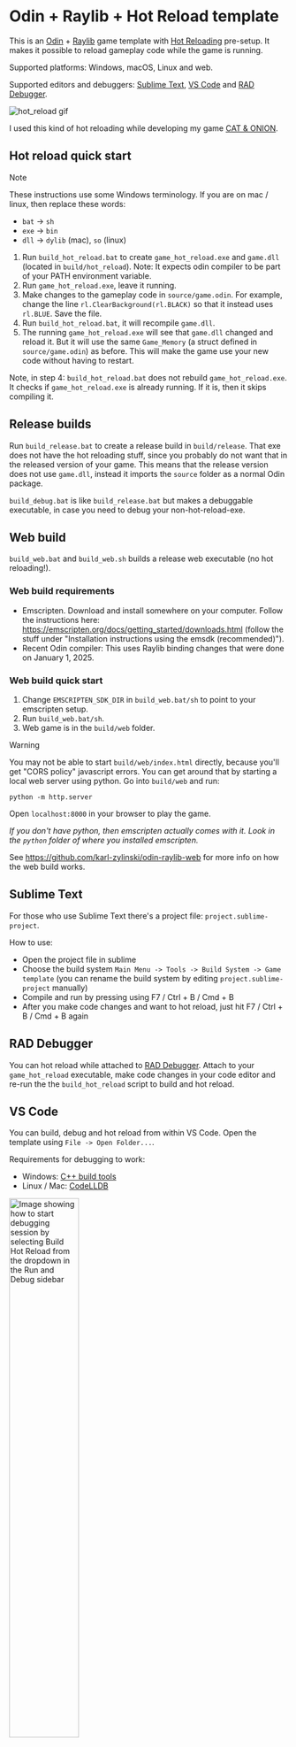 # Odin + Raylib + Hot Reload template

This is an [Odin](https://github.com/odin-lang/Odin) + [Raylib](https://github.com/raysan5/raylib) game template with [Hot Reloading](http://zylinski.se/posts/hot-reload-gameplay-code/) pre-setup. It makes it possible to reload gameplay code while the game is running.

Supported platforms: Windows, macOS, Linux and web.

Supported editors and debuggers: [Sublime Text](#sublime-text), [VS Code](#vs-code) and [RAD Debugger](#rad-debugger).

![hot_reload gif](https://github.com/user-attachments/assets/18059ab2-0878-4617-971d-e629a969fc93)

I used this kind of hot reloading while developing my game [CAT & ONION](https://store.steampowered.com/app/2781210/CAT__ONION/).

## Hot reload quick start

> [!NOTE]
> These instructions use some Windows terminology. If you are on mac / linux, then replace these words:
> - `bat` -> `sh`
> - `exe` -> `bin`
> - `dll` -> `dylib` (mac), `so` (linux)

1. Run `build_hot_reload.bat` to create `game_hot_reload.exe` and `game.dll` (located in `build/hot_reload`). Note: It expects odin compiler to be part of your PATH environment variable.
2. Run `game_hot_reload.exe`, leave it running.
3. Make changes to the gameplay code in `source/game.odin`. For example, change the line `rl.ClearBackground(rl.BLACK)` so that it instead uses `rl.BLUE`. Save the file.
4. Run `build_hot_reload.bat`, it will recompile `game.dll`.
5. The running `game_hot_reload.exe` will see that `game.dll` changed and reload it. But it will use the same `Game_Memory` (a struct defined in `source/game.odin`) as before. This will make the game use your new code without having to restart.

Note, in step 4: `build_hot_reload.bat` does not rebuild `game_hot_reload.exe`. It checks if `game_hot_reload.exe` is already running. If it is, then it skips compiling it.

## Release builds

Run `build_release.bat` to create a release build in `build/release`. That exe does not have the hot reloading stuff, since you probably do not want that in the released version of your game. This means that the release version does not use `game.dll`, instead it imports the `source` folder as a normal Odin package.

`build_debug.bat` is like `build_release.bat` but makes a debuggable executable, in case you need to debug your non-hot-reload-exe.

## Web build

`build_web.bat` and `build_web.sh` builds a release web executable (no hot reloading!).

### Web build requirements

- Emscripten. Download and install somewhere on your computer. Follow the instructions here: https://emscripten.org/docs/getting_started/downloads.html (follow the stuff under "Installation instructions using the emsdk (recommended)").
- Recent Odin compiler: This uses Raylib binding changes that were done on January 1, 2025.

### Web build quick start

1. Change `EMSCRIPTEN_SDK_DIR` in `build_web.bat/sh` to point to your emscripten setup.
2. Run `build_web.bat/sh`.
3. Web game is in the `build/web` folder.

> [!WARNING]
> You may not be able to start `build/web/index.html` directly, because you'll get "CORS policy" javascript errors. You can get around that by starting a local web server using python. Go into `build/web` and run:
> 
> `python -m http.server`
>
> Open `localhost:8000` in your browser to play the game.
>
> _If you don't have python, then emscripten actually comes with it. Look in the `python` folder of where you installed emscripten._

See https://github.com/karl-zylinski/odin-raylib-web for more info on how the web build works.

## Sublime Text

For those who use Sublime Text there's a project file: `project.sublime-project`.

How to use:
- Open the project file in sublime
- Choose the build system `Main Menu -> Tools -> Build System -> Game template` (you can rename the build system by editing `project.sublime-project` manually)
- Compile and run by pressing using F7 / Ctrl + B / Cmd + B
- After you make code changes and want to hot reload, just hit F7 / Ctrl + B / Cmd + B again

## RAD Debugger
You can hot reload while attached to [RAD Debugger](https://github.com/EpicGamesExt/raddebugger). Attach to your `game_hot_reload` executable, make code changes in your code editor and re-run the the `build_hot_reload` script to build and hot reload.

## VS Code

You can build, debug and hot reload from within VS Code. Open the template using `File -> Open Folder...`.

Requirements for debugging to work:
- Windows: [C++ build tools](https://marketplace.visualstudio.com/items?itemName=ms-vscode.cpptools)
- Linux / Mac: [CodeLLDB](https://marketplace.visualstudio.com/items?itemName=vadimcn.vscode-lldb)

<img alt="Image showing  how to start debugging session by selecting Build Hot Reload from the dropdown in the Run and Debug sidebar" src="https://github.com/user-attachments/assets/e62d710b-06f1-4833-bb2a-ab95527cf38c" width="50%" title="Start debugging session by chooing 'Run Hot Reload' and pressing the green arrow button">

Launch with `Run Hot Reload` launch task, see image above. After you make code changes press `Ctrl + Shift + B` to rebuild and hot reload.

## Windows Debugging hacks
On Windows the degugging while hot reloading works by outputting a new PDB each time the game DLL is built. It cleans up the PDBs when you do a fresh start. See `build_hot_reload.bat` for details.

## Demo streams

Streams that start from this template:
- CAR RACER prototype: https://www.youtube.com/watch?v=KVbHJ_CLdkA
- "point & click" prototype: https://www.youtube.com/watch?v=iRvs1Xr1W6o
- Metroidvania / platform prototype: https://www.youtube.com/watch?v=kIxEMchPc3Y
- Top-down adventure prototype: https://www.youtube.com/watch?v=cl8EOjOaoXc

## Atlas builder

The template works nicely together with my [atlas builder](https://github.com/karl-zylinski/atlas-builder). The atlas builder can build an atlas texture from a folder of png or aseprite files. Using an atlas can drastically reduce the number of draw calls your game uses. There's an example in that repository on how to set it up. The atlas generation step can easily be integrated into the build `bat` / `sh` files such as `build_hot_reload.bat`

## Questions?

Ask questions in my gamedev Discord: https://discord.gg/4FsHgtBmFK

I have a blog post about Hot Reloading here: http://zylinski.se/posts/hot-reload-gameplay-code/

## Have a nice day! /Karl Zylinski
